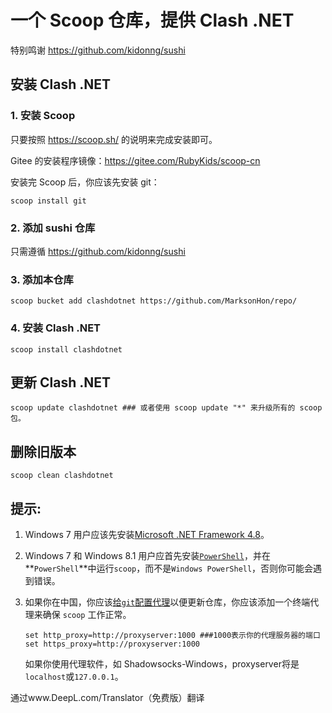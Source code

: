 # 一个 Scoop 仓库，提供 Clash .NET

特别鸣谢 <https://github.com/kidonng/sushi>

## 安装 Clash .NET

### 1. 安装 Scoop

只要按照 <https://scoop.sh/> 的说明来完成安装即可。

Gitee 的安装程序镜像：<https://gitee.com/RubyKids/scoop-cn>

安装完 Scoop 后，你应该先安装 git：

```pwsh
scoop install git
```

### 2. 添加 sushi 仓库

只需遵循 <https://github.com/kidonng/sushi>

### 3. 添加本仓库

```pwsh
scoop bucket add clashdotnet https://github.com/MarksonHon/repo/
```

### 4. 安装 Clash .NET

```pwsh
scoop install clashdotnet
```

## 更新 Clash .NET

```pwsh
scoop update clashdotnet ### 或者使用 scoop update "*" 来升级所有的 scoop 包。
```

## 删除旧版本

```pwsh 
scoop clean clashdotnet
```

## 提示: 

1. Windows 7 用户应该先安装[Microsoft .NET Framework 4.8](https://support.microsoft.com/en-us/topic/microsoft-net-framework-4-8-offline-installer-for-windows-9d23f658-3b97-68ab-d013-aa3c3e7495e0)。
2. Windows 7 和 Windows 8.1 用户应首先安装[`PowerShell`](https://aka.ms/powershell-release?tag=stable)，并在**`PowerShell`**中运行`scoop`，而不是`Windows PowerShell`，否则你可能会遇到错误。
3. 如果你在中国，你应该[给`git`配置代理](https://gist.github.com/evantoli/f8c23a37eb3558ab8765)以便更新仓库，你应该添加一个终端代理来确保 `scoop` 工作正常。

    ```pwsh
    set http_proxy=http://proxyserver:1000 ###1000表示你的代理服务器的端口
    set https_proxy=http://proxyserver:1000 
    ```
    如果你使用代理软件，如 Shadowsocks-Windows，proxyserver将是`localhost`或`127.0.0.1`。


通过www.DeepL.com/Translator（免费版）翻译
